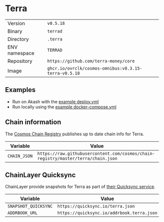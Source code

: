 # Terra

| | |
|---|---|
|Version|`v0.5.18`|
|Binary|`terrad`|
|Directory|`.terra`|
|ENV namespace|`TERRAD`|
|Repository|`https://github.com/terra-money/core`|
|Image|`ghcr.io/ovrclk/cosmos-omnibus:v0.3.15-terra-v0.5.18`|

## Examples

- Run on Akash with the [example deploy.yml](./deploy.yml)
- Run locally using the [example docker-compose.yml](./docker-compose.yml)

## Chain information

The [Cosmos Chain Registry](https://github.com/cosmos/chain-registry) publishes up to date chain info for Terra.

|Variable|Value|
|---|---|
|`CHAIN_JSON`|`https://raw.githubusercontent.com/cosmos/chain-registry/master/terra/chain.json`|

## ChainLayer Quicksync

ChainLayer provide snapshots for Terra as part of [their Quicksync service](https://quicksync.io/networks/terra.html).

|Variable|Value|
|---|---|
|`SNAPSHOT_QUICKSYNC`|`https://quicksync.io/terra.json`|
|`ADDRBOOK_URL`|`https://quicksync.io/addrbook.terra.json`|
